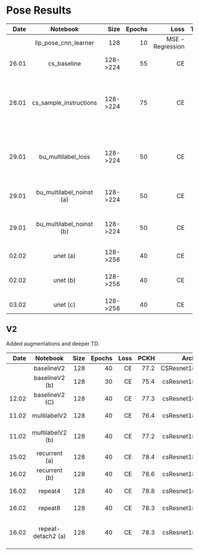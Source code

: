 # Pose Results
| Date   | Notebook    | Size    | Epochs  | Loss | Transform | PCKH  | Arch  | Pretrained | Comments |
| ------:|:-----------:| -------:| ------: | ---: | --------: | ----: |-----: | ---------: | -------: |
|        | lip_pose_cnn_learner | 128 | 10 | MSE - Regression | lr_flip | 47.6 | resnet18 | True | simple baseline, Could train longer |
| 26.01 | cs_baseline | 128->224| 55 | CE |  lr_flip | 76.3 | csResnet18 | True | simple TDBlock per BU layer, Single Instruction |
| 28.01 | cs_sample_instructions | 128->224 | 75 | CE | lr_flip | 73.3 | csResnet18 | True | simple TDBlock per BU layer. Each iteration sample one instruction\keypoint. Val loss was lower than train (not enough epochs?)
| 29.01 | bu_multilabel_loss | 128->224 | 50 | CE | lr_flip | 77.2 | csResnet18 | True | simple TDBlock per BU layer. BU detects which keypoints are present and then sends it as the instruction |
| 29.01 | bu_multilabel_noinst (a)| 128->224 | 50 | CE | lr_flip | 77.5 | csResnet18 | True | simple TDBlock per BU layer. No Instruction given. |
| 29.01 | bu_multilabel_noinst (b)| 128->224 | 50 | CE | lr_flip | 67.2 | csResnet18 | True | simple TDBlock per BU layer. No Instruction given. Detached inner state of laterals.  |
| 02.02 | unet (a) | 128->256 | 40 | CE | lr_flip | 73 | resnet-18 unet | True | fastai unet |
| 02.02 | unet (b) | 128->256 | 40 | CE | lr_flip | 76 | resnet-18 unet | True | replaced head of unet (output is two times smaller than input |
| 03.02 | unet (c) | 128->256 | 40 | CE | lr_flip | 75.5 | csunet-18 | True | replaced head of unet and BU loss|

## V2
Added augmentations and deeper TD.

| Date   | Notebook    | Size    | Epochs  | Loss | PCKH  | Arch  | Pretrained | Comments |
| ------:|:-----------:| -------:| ------: | ---: | ----: |-----: | ---------: | -------: |
|        | baselineV2 | 128 | 40 | CE | 77.2 | CSResnet18 | X | |
|  | baselineV2 (b) | 128 | 30 | CE | 75.4 | csResnet18 | V | |
| 12.02 | baselineV2 (C) | 128 | 40 | CE | 77.3 | csResnet18 | X | No instructions|
| 11.02 | multilabelV2 | 128 | 40 | CE | 76.4 | csResnet18 | X | With BU Loss |
| 11.02 | multilabelV2 (b) | 128 | 40 | CE | 77.2 | csResnet18 | X | With BU Loss, No instruction |
| 15.02 | recurrent (a) | 128 | 40 | CE | 78.4 | csResnet18 | X | repeat 2 times |
| 16.02 | recurrent (b) | 128 | 40 | CE | 78.6 | csResnet18 | X | repeat 3 times |
| 16.02 | repeat4 | 128 | 40 | CE | 78.8 | csResnet18 | X | repeat 4 times |
| 16.02 | repeat8 | 128 | 40 | CE | 78.3 | csResnet18 | X | repeat 8 times |
| 16.02 | repeat-detach2 (a) | 128 | 40 | CE | 78.3 | csResnet18 | X | repeat 2 times and detach td laterals|
